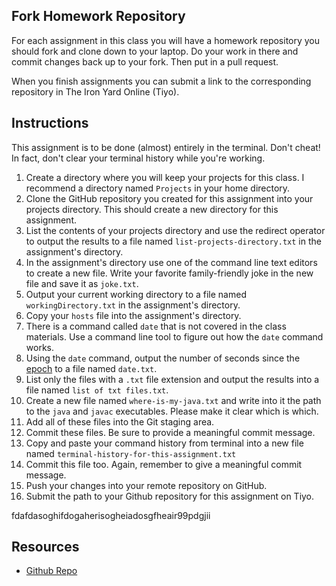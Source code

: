 ## Fork Homework Repository

For each assignment in this class you will have a homework repository you should fork and clone down to your laptop.  Do your work in there and commit changes back up to your fork.  Then put in a pull request.

When you finish assignments you can submit a link to the corresponding repository in The Iron Yard Online (Tiyo).

## Instructions

This assignment is to be done (almost) entirely in the terminal. Don't cheat! In fact, don't clear your terminal history while you're working.

1. Create a directory where you will keep your projects for this class. I recommend a directory named `Projects` in your home directory.
2. Clone the GitHub repository you created for this assignment into your projects directory. This should create a new directory for this assignment.
3. List the contents of your projects directory and use the redirect operator to output the results to a file named `list-projects-directory.txt` in the assignment's directory.
3. In the assignment's directory use one of the command line text editors to create a new file. Write your favorite family-friendly joke in the new file and save it as `joke.txt`.
5.  Output your current working directory to a file named `workingDirectory.txt` in the assignment's directory.
6. Copy your `hosts` file into the assignment's directory.
7. There is a command called `date` that is not covered in the class materials. Use a command line tool to figure out how the `date` command works.
8. Using the `date` command, output the number of seconds since the [epoch](https://en.wikipedia.org/wiki/Unix_time) to a file named `date.txt`.
9. List only the files with a `.txt` file extension and output the results into a file named `list of txt files.txt`.
10. Create a new file named `where-is-my-java.txt` and write into it the path to the `java` and `javac` executables. Please make it clear which is which.
10. Add all of these files into the Git staging area.
11. Commit these files. Be sure to provide a meaningful commit message.
12. Copy and paste your command history from terminal into a new file named `terminal-history-for-this-assignment.txt`
13. Commit this file too. Again, remember to give a meaningful commit message.
14. Push your changes into your remote repository on GitHub.
15. Submit the path to your Github repository for this assignment on Tiyo.

fdafdasoghifdogaherisogheiadosgfheair99pdgjii

## Resources
* [Github Repo](https://github.com/tiy-lv-java-2016-11/terminal-velocity)
